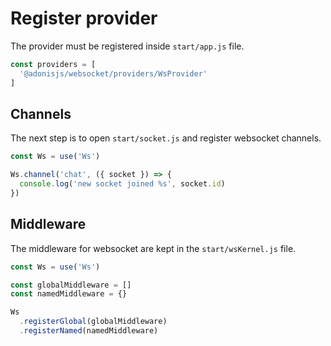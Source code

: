 # Register provider

The provider must be registered inside `start/app.js` file.

```js
const providers = [
  '@adonisjs/websocket/providers/WsProvider'
]
```

## Channels

The next step is to open `start/socket.js` and register websocket channels.

```js
const Ws = use('Ws')

Ws.channel('chat', ({ socket }) => {
  console.log('new socket joined %s', socket.id)
})
```

## Middleware

The middleware for websocket are kept in the `start/wsKernel.js` file.


```js
const Ws = use('Ws')

const globalMiddleware = []
const namedMiddleware = {}

Ws
  .registerGlobal(globalMiddleware)
  .registerNamed(namedMiddleware)
```
